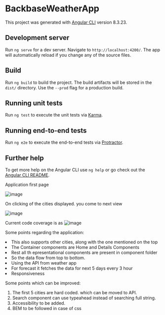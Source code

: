 # BackbaseWeatherApp

This project was generated with [Angular CLI](https://github.com/angular/angular-cli) version 8.3.23.

## Development server

Run `ng serve` for a dev server. Navigate to `http://localhost:4200/`. The app will automatically reload if you change any of the source files.

## Build

Run `ng build` to build the project. The build artifacts will be stored in the `dist/` directory. Use the `--prod` flag for a production build.

## Running unit tests

Run `ng test` to execute the unit tests via [Karma](https://karma-runner.github.io).

## Running end-to-end tests

Run `ng e2e` to execute the end-to-end tests via [Protractor](http://www.protractortest.org/).

## Further help

To get more help on the Angular CLI use `ng help` or go check out the [Angular CLI README](https://github.com/angular/angular-cli/blob/master/README.md).

Application first page

![image](https://user-images.githubusercontent.com/31056784/85307763-96795800-b4b0-11ea-8189-1f3376cda600.png)

On clicking of the cities displayed. you come to next view


![image](https://user-images.githubusercontent.com/31056784/85307832-af820900-b4b0-11ea-9df2-9322cab09b67.png)


Current code coverage is as 
![image](https://user-images.githubusercontent.com/31056784/85273557-09b5a680-b47e-11ea-8794-2f7dd7abc0df.png)

Some points regarding the application:
<li>This also supports other cities, along with the one mentioned on the top </li>
<li>The Container components are Home and Details Components </li>
<li>Rest all th epresentational components are present in component folder</li>
<li>So the data flow from top to bottom.</li> 
<li>Using the API from weather app </li>
<li>For forecast it fetches the data for next 5 days every 3 hour</li>
<li>Responsiveness </li>


Some points which can be improved:


1. The first 5 cities are hard coded. which can be moved to API.
2. Search component can use typeahead instead of searching full string.
3. Accessibility to be added.
4. BEM to be followed in case of css





